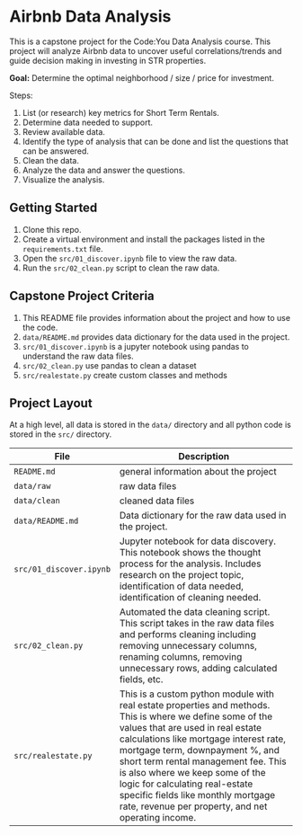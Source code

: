 # Airbnb Data Analysis

This is a capstone project for the Code:You Data Analysis course. This project 
will analyze Airbnb data to uncover useful correlations/trends and guide 
decision making in investing in STR properties.

**Goal:**
Determine the optimal neighborhood / size / price for investment.

Steps:
1. List (or research) key metrics for Short Term Rentals.
2. Determine data needed to support.
3. Review available data.
4. Identify the type of analysis that can be done and list the questions that can be answered.
5. Clean the data.
6. Analyze the data and answer the questions.
7. Visualize the analysis.

## Getting Started

1. Clone this repo.
2. Create a virtual environment and install the packages listed in the `requirements.txt` file.
3. Open the `src/01_discover.ipynb` file to view the raw data.
4. Run the `src/02_clean.py` script to clean the raw data.



## Capstone Project Criteria

1. This README file provides information about the project and how to use the code.
2. `data/README.md` provides data dictionary for the data used in the project.
3. `src/01_discover.ipynb` is a jupyter notebook using pandas to understand the raw data files.
4. `src/02_clean.py` use pandas to clean a dataset
5. `src/realestate.py` create custom classes and methods

## Project Layout

At a high level, all data is stored in the `data/` directory and all python code is stored in the `src/` directory.

| File | Description |
| ---- | ----------- |
| `README.md` | general information about the project |
| `data/raw` | raw data files |
| `data/clean` | cleaned data files |
| `data/README.md` | Data dictionary for the raw data used in the project. |
| `src/01_discover.ipynb` | Jupyter notebook for data discovery. This notebook shows the thought process for the analysis. Includes research on the project topic, identification of data needed, identification of cleaning needed. |
| `src/02_clean.py` | Automated the data cleaning script. This script takes in the raw data files and performs cleaning including removing unnecessary columns, renaming columns, removing unnecessary rows, adding calculated fields, etc. |
| `src/realestate.py` | This is a custom python module with real estate properties and methods. This is where we define some of the values that are used in real estate calculations like mortgage interest rate, mortgage term, downpayment %, and short term rental management fee. This is also where we keep some of the logic for calculating real-estate specific fields like monthly mortgage rate, revenue per property, and net operating income. |